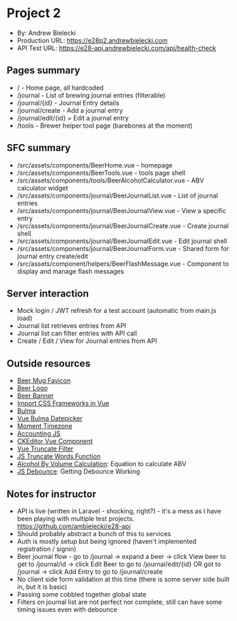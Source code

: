 # Project 2
+ By: Andrew Bielecki
+ Production URL: <https://e28p2.andrewbielecki.com>
+ API Test URL: <https://e28-api.andrewbielecki.com/api/health-check>

## Pages summary
* / - Home page, all hardcoded
* /journal - List of brewing journal entries (filterable)
* /journal/{id} - Journal Entry details
* /journal/create - Add a journal entry
* /journal/edit/{id} = Edit a journal entry
* /tools - Brewer helper tool page (barebones at the moment)

## SFC summary
* /src/assets/components/BeerHome.vue - homepage
* /src/assets/components/BeerTools.vue - tools page shell
* /src/assets/components/tools/BeerAlcoholCalculator.vue - ABV calculator widget
* /src/assets/components/journal/BeerJournalList.vue - List of journal entries
* /src/assets/components/journal/BeerJournalView.vue - View a specific entry
* /src/assets/components/journal/BeerJournalCreate.vue - Create journal shell
* /src/assets/components/journal/BeerJournalEdit.vue - Edit journal shell
* /src/assets/components/journal/BeerJournalForm.vue - Shared form for journal entry create/edit
* /src/assets/component/helpers/BeerFlashMessage.vue - Component to display and manage flash messages

## Server interaction
* Mock login / JWT refresh for a test account (automatic from main.js load)
* Journal list retrieves entries from API
* Journal list can filter entries with API call
* Create / Edit / View for Journal entries from API

## Outside resources
* [Beer Mug Favicon](https://favicon.io/emoji-favicons/beer-mug/)
* [Beer Logo](http://pngimg.com/download/2383)
* [Beer Banner](https://commons.wikimedia.org/wiki/File:Beer_banner.jpg)
* [Import CSS Frameworks in Vue](https://alligator.io/vuejs/css-frameworks-vuejs/)
* [Bulma](https://bulma.io)
* [Vue Bulma Datepicker](https://github.com/vue-bulma/datepicker)
* [Moment Timezone](https://momentjs.com/timezone/)
* [Accounting JS](http://openexchangerates.github.io/accounting.js/)
* [CKEditor Vue Component](https://ckeditor.com/docs/ckeditor5/latest/builds/guides/integration/frameworks/vuejs.html)
* [Vue Truncate Filter](https://forum.vuejs.org/t/truncate-filter-with-html/50023)
* [JS Truncate Words Function](https://www.w3resource.com/javascript-exercises/javascript-string-exercise-24.php)
* [Alcohol By Volume Calculation](http://www.brewunited.com/abv_calculator.php): Equation to calculate ABV
* [JS Debounce](https://stackoverflow.com/questions/42199956/how-to-implement-debounce-in-vue2): Getting Debounce Working

## Notes for instructor
* API is live (written in Laravel - shocking, right?) - it's a mess as I have been playing with multiple test
projects. <https://github.com/ambielecki/e28-api>
* Should probably abstract a bunch of this to services
* Auth is mostly setup but being ignored (haven't implemented registration / signin)
* Beer journal flow - go to /journal -> expand a beer -> click View beer to get to /journal/id -> click Edit Beer to
go to /journal/edit/{id} OR got to /journal -> click Add Entry to go to /journal/create
* No client side form validation at this time (there is some server side built in, but it is basic)
* Passing some cobbled together global state
* Filters on journal list are not perfect nor complete, still can have some timing issues even with debounce
